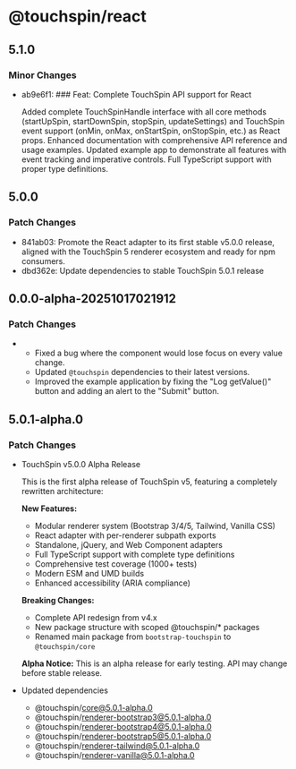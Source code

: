 # @touchspin/react

## 5.1.0

### Minor Changes

- ab9e6f1: ### Feat: Complete TouchSpin API support for React

  Added complete TouchSpinHandle interface with all core methods (startUpSpin, startDownSpin, stopSpin, updateSettings) and TouchSpin event support (onMin, onMax, onStartSpin, onStopSpin, etc.) as React props. Enhanced documentation with comprehensive API reference and usage examples. Updated example app to demonstrate all features with event tracking and imperative controls. Full TypeScript support with proper type definitions.

## 5.0.0

### Patch Changes

- 841ab03: Promote the React adapter to its first stable v5.0.0 release, aligned with the TouchSpin 5 renderer ecosystem and ready for npm consumers.
- dbd362e: Update dependencies to stable TouchSpin 5.0.1 release

## 0.0.0-alpha-20251017021912

### Patch Changes

- - Fixed a bug where the component would lose focus on every value change.
  - Updated `@touchspin` dependencies to their latest versions.
  - Improved the example application by fixing the "Log getValue()" button and adding an alert to the "Submit" button.

## 5.0.1-alpha.0

### Patch Changes

- TouchSpin v5.0.0 Alpha Release

  This is the first alpha release of TouchSpin v5, featuring a completely rewritten architecture:

  **New Features:**

  - Modular renderer system (Bootstrap 3/4/5, Tailwind, Vanilla CSS)
  - React adapter with per-renderer subpath exports
  - Standalone, jQuery, and Web Component adapters
  - Full TypeScript support with complete type definitions
  - Comprehensive test coverage (1000+ tests)
  - Modern ESM and UMD builds
  - Enhanced accessibility (ARIA compliance)

  **Breaking Changes:**

  - Complete API redesign from v4.x
  - New package structure with scoped @touchspin/\* packages
  - Renamed main package from `bootstrap-touchspin` to `@touchspin/core`

  **Alpha Notice:**
  This is an alpha release for early testing. API may change before stable release.

- Updated dependencies
  - @touchspin/core@5.0.1-alpha.0
  - @touchspin/renderer-bootstrap3@5.0.1-alpha.0
  - @touchspin/renderer-bootstrap4@5.0.1-alpha.0
  - @touchspin/renderer-bootstrap5@5.0.1-alpha.0
  - @touchspin/renderer-tailwind@5.0.1-alpha.0
  - @touchspin/renderer-vanilla@5.0.1-alpha.0
